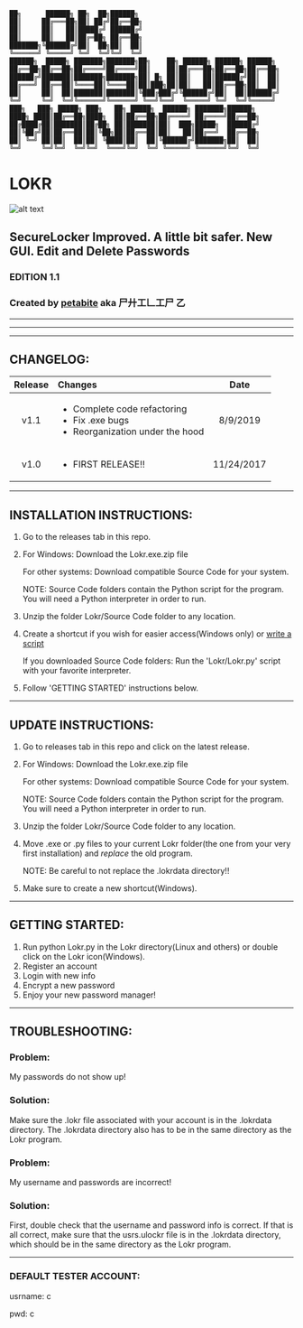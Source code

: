 ```
██╗      ██████╗ ██╗  ██╗██████╗    
██║     ██╔═══██╗██║ ██╔╝██╔══██╗    
██║     ██║   ██║█████╔╝ ██████╔╝    
██║     ██║   ██║██╔═██╗ ██╔══██╗  
███████╗╚██████╔╝██║  ██╗██║  ██║      
╚══════╝ ╚═════╝ ╚═╝  ╚═╝╚═╝  ╚═╝  
██████╗  █████╗ ███████╗███████╗██╗    ██╗ ██████╗ ██████╗ ██████╗
██╔══██╗██╔══██╗██╔════╝██╔════╝██║    ██║██╔═══██╗██╔══██╗██╔══██╗
██████╔╝███████║███████╗███████╗██║ █╗ ██║██║   ██║██████╔╝██║  ██║
██╔═══╝ ██╔══██║╚════██║╚════██║██║███╗██║██║   ██║██╔══██╗██║  ██║
██║     ██║  ██║███████║███████║╚███╔███╔╝╚██████╔╝██║  ██║██████╔╝
╚═╝     ╚═╝  ╚═╝╚══════╝╚══════╝ ╚══╝╚══╝  ╚═════╝ ╚═╝  ╚═╝╚═════╝                                              
███╗   ███╗ █████╗ ███╗   ██╗ █████╗  ██████╗ ███████╗██████╗      
████╗ ████║██╔══██╗████╗  ██║██╔══██╗██╔════╝ ██╔════╝██╔══██╗     
██╔████╔██║███████║██╔██╗ ██║███████║██║  ███╗█████╗  ██████╔╝     
██║╚██╔╝██║██╔══██║██║╚██╗██║██╔══██║██║   ██║██╔══╝  ██╔══██╗     
██║ ╚═╝ ██║██║  ██║██║ ╚████║██║  ██║╚██████╔╝███████╗██║  ██║     
╚═╝     ╚═╝╚═╝  ╚═╝╚═╝  ╚═══╝╚═╝  ╚═╝ ╚═════╝ ╚══════╝╚═╝  ╚═╝
```


# LOKR

![alt text](https://raw.githubusercontent.com/BugsForDays/Lokr/master/closedlock.ico)

## SecureLocker Improved. A little bit safer. New GUI. Edit and Delete Passwords

### EDITION 1.1
### Created by [petabite](https://github.com/petabite "To my Github Profile!!!") aka 尸廾工𠃊工尸 乙
----

----

----
## CHANGELOG:
|  Release |   Changes    |  Date |
|:-------:|:-------------|:-------:|
|v1.1       | <ul><li>Complete code refactoring</li><li>Fix .exe bugs</li><li>Reorganization under the hood</li></ul>| 8/9/2019
|v1.0       | <ul><li>FIRST RELEASE!!</li></ul>    |11/24/2017

      


---
## INSTALLATION INSTRUCTIONS:
1. Go to the releases tab in this repo.
2. For Windows: Download the Lokr.exe.zip file

   For other systems: Download compatible Source Code for your system.

   NOTE: Source Code folders contain the Python script for the program. You will need a Python interpreter in order to run.
3. Unzip the folder Lokr/Source Code folder to any location.
4. Create a shortcut if you wish for easier access(Windows only) or [write a script](https://stackoverflow.com/questions/4377109/shell-script-execute-a-python-program-from-within-a-shell-script)

   If you downloaded Source Code folders: Run the 'Lokr/Lokr.py' script with your favorite interpreter.
5. Follow 'GETTING STARTED' instructions below.

---

## UPDATE INSTRUCTIONS:
1. Go to releases tab in this repo and click on the latest release.
2. For Windows: Download the Lokr.exe.zip file

   For other systems: Download compatible Source Code for your system.

   NOTE: Source Code folders contain the Python script for the program. You will need a Python interpreter in order to run.
3. Unzip the folder Lokr/Source Code folder to any location.
4. Move .exe or .py files to your current Lokr folder(the one from your very first    installation) and *replace* the old program.

    NOTE: Be careful to not replace the .lokrdata directory!!
5. Make sure to create a new shortcut(Windows).

---

## GETTING STARTED:
1. Run python Lokr.py in the Lokr directory(Linux and others) or double click on the Lokr icon(Windows).
2. Register an account
3. Login with new info
4. Encrypt a new password
5. Enjoy your new password manager!

---

## TROUBLESHOOTING:

### Problem:
My passwords do not show up!

### Solution:
Make sure the .lokr file associated with your account is in the .lokrdata directory. The .lokrdata directory also has to be in the same directory as the Lokr program.

### Problem:
My username and passwords are incorrect!

### Solution:
First, double check that the username and password info is correct. If that is all correct, make sure that the usrs.ulockr file is in the .lokrdata directory, which should be in the same directory as the Lokr program.

---

### DEFAULT TESTER ACCOUNT:
usrname: c

pwd: c
